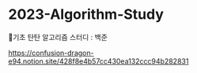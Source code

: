 # 2023-Algorithm-Study
 🐣기초 탄탄 알고리즘 스터디 : 백준

https://confusion-dragon-e94.notion.site/428f8e4b57cc430ea132ccc94b282831
